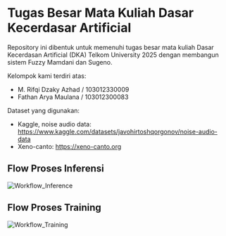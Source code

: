 # Tugas Besar Mata Kuliah Dasar Kecerdasar Artificial

Repository ini dibentuk untuk memenuhi tugas besar mata kuliah Dasar Kecerdasan Artificial (DKA) Telkom University 2025 dengan membangun sistem Fuzzy Mamdani dan Sugeno.

Kelompok kami terdiri atas:

- M. Rifqi Dzaky Azhad / 103012330009
- Fathan Arya Maulana / 103012300083

Dataset yang digunakan:

- Kaggle, noise audio data: https://www.kaggle.com/datasets/javohirtoshqorgonov/noise-audio-data
- Xeno-canto: https://xeno-canto.org

## Flow Proses Inferensi

![Workflow_Inference](Assets/Inference.png)

## Flow Proses Training

![Workflow_Training](Assets/Training.png)
